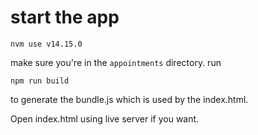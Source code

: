 # start the app

```
nvm use v14.15.0
```

make sure you're in the `appointments` directory. run

```
npm run build
```
to generate the bundle.js which is used by the index.html.

Open index.html using live server if you want.